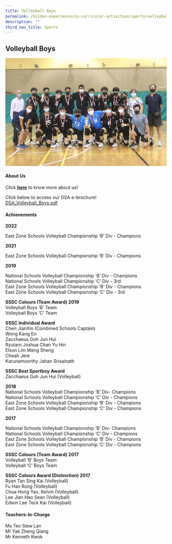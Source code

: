 ```yaml
---
title: Volleyball Boys
permalink: /hildan-experience/co-curricular-activities/sports/volleyball-boys/
description: ""
third_nav_title: Sports
---
```

Volleyball Boys
---------------


![](/images/CCA/VB%20Boys.jpg)


#### About Us

Click **[here](https://sthildassec-moe-edu-sg-admin.cwp.sg/qql/slot/u168/CCA%202021/Sports%20CCA/Volleyball_Boys_presentation_V2.pdf)** to know more about us!  
  
Click below to access our DSA e-brochure!  
[DSA\_Volleyball\_Boys.pdf](https://sthildassec-moe-edu-sg-admin.cwp.sg/qql/slot/u168/CCA%202021/Sports%20CCA/Latest%20PDF/DSA_Volleyball_Boys.pdf)

#### Achievements

**2022**

East Zone Schools Volleyball Championship ‘B’ Div - Champions

**2021**

East Zone Schools Volleyball Championship ‘B’ Div - Champions

**2019**

National Schools Volleyball Championship ‘B’ Div - Champions  
National Schools Volleyball Championship ‘C’ Div \- 3rd  
East Zone Schools Volleyball Championship 'B' Div \- Champions  
East Zone Schools Volleyball Championship 'C' Div \- 3rd

**SSSC Colours (Team Award) 2019**  
Volleyball Boys ‘B’ Team  
Volleyball Boys ‘C’ Team  
  
**SSSC Individual Award**  
Chen JianXin (Combined Schools Captain)  
Wong Kang En  
Zacchaeus Goh Jun Hui  
Ryutaro Joshua Chan Yu Hin  
Elson Lim Meng Sheng  
Cheah Jere  
Karunamoorthy Jahan Srisainath

**SSSC Best Sportboy Award**  
Zacchaeus Goh Jun Hui (Volleyball)

  

**2018**  
National Schools Volleyball Championship ‘B’ Div- Champions  
National Schools Volleyball Championship ‘C’ Div - Champions  
East Zone Schools Volleyball Championship ‘B’ Div - Champions  
East Zone Schools Volleyball Championship ‘C’ Div \- Champions 

  

**2017**

National Schools Volleyball Championship ‘B’ Div- Champions  
National Schools Volleyball Championship ‘C’ Div - Champions  
East Zone Schools Volleyball Championship ‘B’ Div - Champions  
East Zone Schools Volleyball Championship ‘C’ Div \- Champions 

  

**SSSC Colours (Team Award) 2017**  
Volleyball ‘B’ Boys Team  
Volleyball ‘C’ Boys Team

**SSSC Colours Award (Distinction) 2017**  
Ryan Tan Sing Kai (Volleyball)  
Fu Hao Rong (Volleyball)  
Chua Hong Yao, Kelvin (Volleyball)  
Lee Jian Hao Sean (Volleyball)  
Edwin Lee Teck Kai (Volleyball)

#### Teachers-In-Charge

Ms Teo Siew Lan  
Mr Yak Zheng Qiang  
Mr Kenneth Kwok